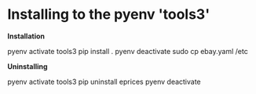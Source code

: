 # Installing to the pyenv 'tools3'

**Installation**

pyenv activate tools3
pip install .
pyenv deactivate
sudo cp ebay.yaml /etc

**Uninstalling**

pyenv activate tools3
pip uninstall eprices
pyenv deactivate

